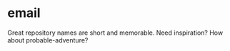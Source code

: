 # email
Great repository names are short and memorable. Need inspiration? How about probable-adventure? 
